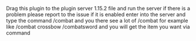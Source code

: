 Drag this plugin to the plugin server 1.15.2 file
and run the server
if there is a problem please report to the issue
if it is enabled enter into the server and type the command
/combat and you there see a lot of /combat for example like /combat crossbow /combatsword
and you will get the item you want via command
